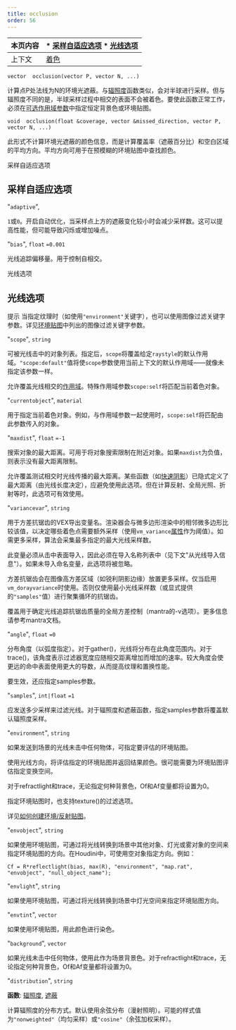 ```yaml
---
title: occlusion
order: 56
---
```

| 本页内容 | * [采样自适应选项](#采样自适应选项) * [光线选项](#光线选项) |
| --- | --- |
| 上下文 | [着色](../contexts/shading.html) |

`vector  occlusion(vector P, vector N, ...)`

计算点P处法线为N的环境光遮蔽。与[辐照度](irradiance.html "计算点P处法线为N的辐照度（全局光照）。")函数类似，会对半球进行采样。但与辐照度不同的是，半球采样过程中相交的表面不会被着色。要使此函数正常工作，必须在[可选作用域参数](../contexts/shading_contexts.html#scope)中指定恒定背景色或环境贴图。

`void  occlusion(float &coverage, vector &missed_direction, vector P, vector N, ...)`

此形式不计算环境光遮蔽的颜色信息，而是计算覆盖率（遮蔽百分比）和空白区域的平均方向。平均方向可用于在预模糊的环境贴图中查找颜色。

采样自适应选项

## 采样自适应选项

"`adaptive`",

`1`或`0`。开启自动优化，当采样点上方的遮蔽变化较小时会减少采样数。这可以提高性能，但可能导致闪烁或增加噪点。

"`bias`",
`float`
`=0.001`

光线追踪偏移量。用于控制自相交。

光线选项

## 光线选项

提示
当指定纹理时（如使用`"environment"`关键字），也可以使用图像过滤关键字参数。详见[环境贴图](environment.html "返回环境贴图的颜色。")中列出的图像过滤关键字参数。

"`scope`",
`string`

可被光线击中的对象列表。指定后，`scope`将覆盖给定`raystyle`的默认作用域。`"scope:default"`值将使`scope`参数使用当前上下文的默认作用域——就像未指定该参数一样。

允许覆盖光线相交的[作用域](../contexts/shading_contexts.html#scope)。特殊作用域参数`scope:self`将匹配当前着色对象。

"`currentobject`",
`material`

用于指定当前着色对象。例如，与作用域参数一起使用时，`scope:self`将匹配由此参数传入的对象。

"`maxdist`",
`float`
`=-1`

搜索对象的最大距离。可用于将对象搜索限制在附近对象。如果`maxdist`为负值，则表示没有最大距离限制。

允许覆盖测试相交时光线传播的最大距离。某些函数（如[快速阴影](fastshadow.html "从位置P沿方向D发送光线。")）已隐式定义了最大距离（由光线长度决定），应避免使用此选项。但在计算反射、全局光照、折射等时，此选项可有效使用。

"`variancevar`",
`string`

用于方差抗锯齿的VEX导出变量名。渲染器会与微多边形渲染中的相邻微多边形比较该值，以决定哪些着色点需要额外采样（使用`vm_variance`[属性](../../props/index.html "属性允许设置灵活强大的渲染、着色、光照和相机参数层次结构。")作为阈值）。如需更多采样，算法会采集最多指定的最大光线采样数。

此变量必须从击中表面导入，因此必须在导入名称列表中（见下文"从光线导入信息"）。如果未导入命名变量，此选项将被忽略。

方差抗锯齿会在图像高方差区域（如锐利阴影边缘）放置更多采样。仅当启用`vm_dorayvariance`时使用。否则仅使用最小光线采样数（或显式提供的`"samples"`值）进行聚集循环的抗锯齿。

覆盖用于确定光线追踪抗锯齿质量的全局方差控制（mantra的-v选项）。更多信息请参考mantra文档。

"`angle`",
`float`
`=0`

分布角度（以弧度指定）。对于gather()，光线将分布在此角度范围内。对于trace()，该角度表示过滤器宽度应随相交距离增加而增加的速率。较大角度会使更远的命中表面使用更大的导数，从而提高纹理和置换性能。

要生效，还应指定samples参数。

"`samples`",
`int|float`
`=1`

应发送多少采样来过滤光线。对于辐照度和遮蔽函数，指定samples参数将覆盖默认辐照度采样。

"`environment`",
`string`

如果发送到场景的光线未击中任何物体，可指定要评估的环境贴图。

使用光线方向，将评估指定的环境贴图并返回结果颜色。很可能需要为环境贴图评估指定变换空间。

对于refractlight和trace，无论指定何种背景色，Of和Af变量都将设置为0。

指定环境贴图时，也支持texture()的过滤选项。

详见[如何创建环境/反射贴图](../../render/envmaps.html)。

"`envobject`",
`string`

如果使用环境贴图，可通过将光线转换到场景中其他对象、灯光或雾对象的空间来指定环境贴图的方向。在Houdini中，可使用空对象指定方向。例如：

```vex
Cf = R*reflectlight(bias, max(R), "environment", "map.rat", "envobject", "null_object_name");

```

"`envlight`",
`string`

如果使用环境贴图，可通过将光线转换到场景中灯光空间来指定环境贴图方向。

"`envtint`",
`vector`

如果使用环境贴图，用此颜色进行染色。

"`background`",
`vector`

如果光线未击中任何物体，使用此作为场景背景色。对于refractlight和trace，无论指定何种背景色，Of和Af变量都将设置为0。

"`distribution`",
`string`

**函数**: [辐照度](irradiance.html "计算点P处法线为N的辐照度（全局光照）。"), [遮蔽](occlusion.html "计算环境光遮蔽。")

计算辐照度的分布方式。默认使用余弦分布（漫射照明）。可能的样式值为`"nonweighted"`（均匀采样）或`"cosine"`（余弦加权采样）。
